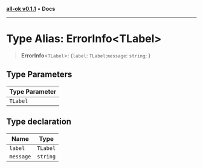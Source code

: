 [**all-ok v0.1.1**](../README.md) • **Docs**

***

# Type Alias: ErrorInfo\<TLabel\>

> **ErrorInfo**\<`TLabel`\>: \{`label`: `TLabel`;`message`: `string`; \}

## Type Parameters

| Type Parameter |
| ------ |
| `TLabel` |

## Type declaration

| Name | Type |
| ------ | ------ |
| `label` | `TLabel` |
| `message` | `string` |
